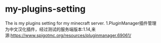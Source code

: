 # my-plugins-setting                                                                                                               

The is my plugins setting for my minecraft server.
1.PluginManager插件管理为中文汉化插件，经过测试的服务端版本:1.14,来源:https://www.spigotmc.org/resources/pluginmanager.69061/
